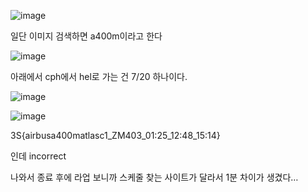 ![image](https://github.com/user-attachments/assets/1a496062-a36f-4d9c-af95-705f23e8dddf)

일단 이미지 검색하면 a400m이라고 한다 

![image](https://github.com/user-attachments/assets/15833776-9ec3-42cb-bbda-53f607fedd06)

아래에서 cph에서 hel로 가는 건 7/20 하나이다. 

![image](https://github.com/user-attachments/assets/e39dea62-853f-4083-8bc4-7b4ba66c6543)

![image](https://github.com/user-attachments/assets/fded1489-23ef-4cf0-a7d0-8ea68d6249b0)

3S{airbusa400matlasc1_ZM403_01:25_12:48_15:14}

인데 incorrect

나와서 종료 후에 라업 보니까 스케줄 찾는 사이트가 달라서 1분 차이가 생겼다…
